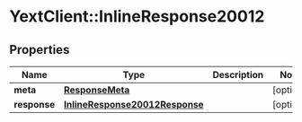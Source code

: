 # YextClient::InlineResponse20012

## Properties
Name | Type | Description | Notes
------------ | ------------- | ------------- | -------------
**meta** | [**ResponseMeta**](ResponseMeta.md) |  | [optional] 
**response** | [**InlineResponse20012Response**](InlineResponse20012Response.md) |  | [optional] 


